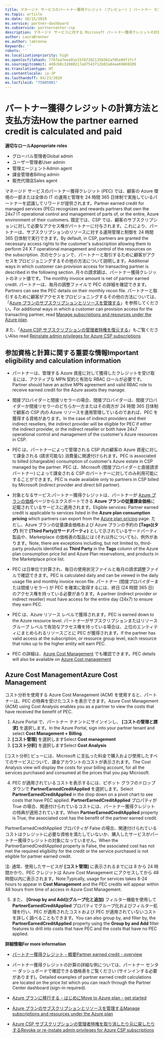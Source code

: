 ```yaml
---
title: マネージド サービスのパートナー獲得クレジット (プレビュー) | パートナー センター
ms.topic: article
ms.date: 10/15/2019
ms.service: partner-dashboard
ms.subservice: partnercenter-csp
description: マネージド サービスに対する Microsoft パートナー獲得クレジットの計算および支払方法と、お客様が適格であることを確認する方法について説明します。
author: LauraBrenner
ms.author: labrenne
Keywords: ''
robots: ''
ms.localizationpriority: high
ms.openlocfilehash: 776fea7eea91e15f872021356562af05e89f1fcf
ms.sourcegitcommit: 449cb8c32880217ad7543712b02a84ae69869289
ms.translationtype: HT
ms.contentlocale: ja-JP
ms.lasthandoff: 04/23/2020
ms.locfileid: "75005001"
---
```

# <a name="how-the-partner-earned-credit-is-calculated-and-paid"></a><span data-ttu-id="aacad-103">パートナー獲得クレジットの計算方法と支払方法</span><span class="sxs-lookup"><span data-stu-id="aacad-103">How the partner earned credit is calculated and paid</span></span>

<span data-ttu-id="aacad-104">**適切なロール**</span><span class="sxs-lookup"><span data-stu-id="aacad-104">**Appropriate roles**</span></span>
-   <span data-ttu-id="aacad-105">グローバル管理者</span><span class="sxs-lookup"><span data-stu-id="aacad-105">Global admin</span></span>
-   <span data-ttu-id="aacad-106">ユーザー管理者</span><span class="sxs-lookup"><span data-stu-id="aacad-106">User admin</span></span>
-   <span data-ttu-id="aacad-107">管理エージェント</span><span class="sxs-lookup"><span data-stu-id="aacad-107">Admin agent</span></span>
-   <span data-ttu-id="aacad-108">課金管理者</span><span class="sxs-lookup"><span data-stu-id="aacad-108">Billing admin</span></span>
-   <span data-ttu-id="aacad-109">販売代理店</span><span class="sxs-lookup"><span data-stu-id="aacad-109">Sales agent</span></span>

<span data-ttu-id="aacad-110">マネージド サービスのパートナー獲得クレジット (PEC) では、顧客の Azure 環境の一部または全体の IT の運用と管理を 24 時間 365 日体制で実施しているパートナーを認識してリワードが提供されます。</span><span class="sxs-lookup"><span data-stu-id="aacad-110">Partner earned credit for managed services (PEC) recognizes and rewards partners that own the 24x7 IT operational control and management of parts of, or the entire, Azure environment of their customers.</span></span> <span data-ttu-id="aacad-111">既定では、CSP では、顧客のサブスクリプションに対して必要なアクセス権がパートナーに付与されます。これにより、パートナーは、サブスクリプションのリソースに対する運用管理と制御を 24 時間 365 日体制で実行できます。</span><span class="sxs-lookup"><span data-stu-id="aacad-111">By default, in CSP, partners are granted the necessary access rights to the customer's subscription allowing them to perform 24 X 7 operational management and control of the resources on the subscription.</span></span> <span data-ttu-id="aacad-112">次のセクションで、パートナーと取引するために顧客がアクセスをプロビジョニングするその他の方法について説明します。</span><span class="sxs-lookup"><span data-stu-id="aacad-112">Additional ways in which customer can provision access for transacting partner is described in the following section.</span></span> <span data-ttu-id="aacad-113">月々の請求額は、パートナー獲得クレジットのネット値です。</span><span class="sxs-lookup"><span data-stu-id="aacad-113">The monthly invoice amount is net of partner earned credit.</span></span> <span data-ttu-id="aacad-114">パートナーは、毎月の調整ファイルで PEC の詳細を確認できます。</span><span class="sxs-lookup"><span data-stu-id="aacad-114">Partners can see the PEC details on their monthly recon file.</span></span> <span data-ttu-id="aacad-115">パートナーと取引するために顧客がアクセスをプロビジョニングするその他の方法については、「[Azure プランのサブスクリプションとリソースを管理する](azure-plan-manage.md)」を参照してください。</span><span class="sxs-lookup"><span data-stu-id="aacad-115">For additional ways in which a customer can provision access for the transacting partner, read [Manage subscriptions and resources under the Azure plan](azure-plan-manage.md).</span></span>

<span data-ttu-id="aacad-116">また、「[Azure CSP サブスクリプションの管理者特権を復元する](revoke-reinstate-csp.md)」もご覧ください</span><span class="sxs-lookup"><span data-stu-id="aacad-116">Also read [Reinstate admin privileges for Azure CSP subscriptions](revoke-reinstate-csp.md)</span></span>

## <a name="important-eligibility-and-calculation-information"></a><span data-ttu-id="aacad-117">参加資格と計算に関する重要な情報</span><span class="sxs-lookup"><span data-stu-id="aacad-117">Important eligibility and calculation information</span></span>

- <span data-ttu-id="aacad-118">パートナーは、管理する Azure 資産に対して獲得したクレジットを受け取るには、アクティブな MPN 契約と有効な RBAC ロールが必要です。</span><span class="sxs-lookup"><span data-stu-id="aacad-118">Partner should have an active MPN agreement and valid RBAC role to receive earned credit for the Azure assets they manage.</span></span> 

- <span data-ttu-id="aacad-119">間接プロバイダーと間接リセラーの場合、間接プロバイダーは、間接プロバイダーか間接リセラーのどちらか一方またはその両方が 24 時間 365 日体制で顧客の CSP 内の Azure リソースを運用管理しているのであれば、PEC を獲得する資格があります。</span><span class="sxs-lookup"><span data-stu-id="aacad-119">In the case of indirect providers and their indirect resellers, the indirect provider will be eligible for PEC if either the indirect provider, or the indirect reseller or both have 24x7 operational control and management of the customer's Azure resources in CSP.</span></span>

- <span data-ttu-id="aacad-120">PEC は、パートナーによって管理される CSP 内の顧客の Azure 資産に対して課金される (請求可能な) 消費量に関連付けられます。</span><span class="sxs-lookup"><span data-stu-id="aacad-120">PEC is associated to billed (chargeable) consumption of customer's Azure estate in CSP managed by the partner.</span></span> <span data-ttu-id="aacad-121">PEC は、Microsoft (間接プロバイダーと直接請求パートナー) によって課金される CSP のパートナーに対してのみ利用可能にすることができます。</span><span class="sxs-lookup"><span data-stu-id="aacad-121">PEC is made available only to partners in CSP billed by Microsoft (indirect provider and direct bill partner).</span></span> 

- <span data-ttu-id="aacad-122">対象となるサービス:パートナー獲得クレジットは、パートナーが [Azure プランの価格](https://partner.microsoft.com/commerce/sales)ページからエクスポートできる **Azure プランの従量課金価格**に記載されているサービスに適用されます。</span><span class="sxs-lookup"><span data-stu-id="aacad-122">Eligible services: Partner earned credit is applicable to services listed in the **Azure plan consumption pricing** which partners can export from the [Azure plan pricing](https://partner.microsoft.com/commerce/sales) page.</span></span> <span data-ttu-id="aacad-123">ただし、Azure プランの従量課金価格および Azure プランの予約の **[Tags]\(タグ\)** 列で **[Third Party]\(サードパーティ\)** として示されているサードパーティ製品や、Marketplace の価格表の製品には (それ以外についても)、例外があります。</span><span class="sxs-lookup"><span data-stu-id="aacad-123">Note, there are exceptions including, but not limited to, third-party products identified as **Third Party** in  the **Tags** column of the Azure plan consumption price list and Azure Plan reservations, and products in the Marketplace price list.</span></span>

- <span data-ttu-id="aacad-124">PEC は日単位で計算され、毎日の使用状況ファイルと毎月の請求調整ファイルで確認できます。</span><span class="sxs-lookup"><span data-stu-id="aacad-124">PEC is calculated daily and can be viewed in the daily usage file and monthly invoice recon file.</span></span> <span data-ttu-id="aacad-125">パートナー (間接プロバイダーまたは間接リセラー) が PEC を確実に取得するには、終日 (24 時間 365 日) のアクセス権を持っている必要があります。</span><span class="sxs-lookup"><span data-stu-id="aacad-125">A partner (indirect provider or indirect reseller) must have access for the entire day (24x7) to ensure they earn PEC.</span></span>  

- <span data-ttu-id="aacad-126">PEC は、Azure リソース レベルで獲得されます。</span><span class="sxs-lookup"><span data-stu-id="aacad-126">PEC is earned down to the Azure resource level.</span></span> <span data-ttu-id="aacad-127">パートナーがサブスクリプションまたはリソース グループ レベルで有効なアクセス権を持っている場合は、上位のエンティティにまとめられるリソースごとに PEC が獲得されます。</span><span class="sxs-lookup"><span data-stu-id="aacad-127">If the partner has valid access at the subscription, or resource group level, each resource that roles up to the higher entity will earn PEC.</span></span>  

- <span data-ttu-id="aacad-128">PEC の詳細は、[Azure Cost Management](https://go.microsoft.com/fwlink/?linkid=2106482) でも確認できます。</span><span class="sxs-lookup"><span data-stu-id="aacad-128">PEC details will also be available on [Azure Cost management](https://go.microsoft.com/fwlink/?linkid=2106482)</span></span>

## <a name="azure-cost-management"></a><span data-ttu-id="aacad-129">Azure Cost Management</span><span class="sxs-lookup"><span data-stu-id="aacad-129">Azure Cost Management</span></span>

 <span data-ttu-id="aacad-130">コスト分析を使用する Azure Cost Management (ACM) を使用すると、パートナーは、PEC の特典を受けたコストを表示できます。</span><span class="sxs-lookup"><span data-stu-id="aacad-130">Azure Cost Management (ACM) using Cost Analysis enables you as a partner to view the costs that have received the benefit of PEC.</span></span>  

1. <span data-ttu-id="aacad-131">Azure Portal で、パートナー テナントにサインインし、 **[コストの管理と請求]** を選択します。</span><span class="sxs-lookup"><span data-stu-id="aacad-131">In the Azure Portal, sign into your partner tenant and select **Cost Management + Billing**.</span></span>
2.  <span data-ttu-id="aacad-132">**[コスト管理]** を選択します</span><span class="sxs-lookup"><span data-stu-id="aacad-132">Select **Cost management**</span></span>
3.  <span data-ttu-id="aacad-133">**[コスト分析]** を選択します</span><span class="sxs-lookup"><span data-stu-id="aacad-133">Select **Cost Analysis**</span></span>

<span data-ttu-id="aacad-134">[コスト分析] ビューには、Microsoft に支払った料金で購入および使用したすべてのサービスについて、課金アカウントのコストが表示されます。</span><span class="sxs-lookup"><span data-stu-id="aacad-134">The Cost Analysis view will display the costs for your billing account, for all the services purchased and consumed at the prices that you pay Microsoft.</span></span>

4.  <span data-ttu-id="aacad-135">PEC が適用されているコストを表示するには、ピボット グラフのドロップダウンで **PartnerEarnedCreditApplied** を選択します。</span><span class="sxs-lookup"><span data-stu-id="aacad-135">Select **PartnerEarnedCreditApplied** in the drop down on a pivot chart to see costs that have PEC applied.</span></span> <span data-ttu-id="aacad-136">**PartnerEarnedCreditApplied** プロパティが True の場合、関連付けられているコストには、パートナー獲得クレジットの特典が適用されています。</span><span class="sxs-lookup"><span data-stu-id="aacad-136">When **PartnerEarnedCreditApplied** property is True, the associated cost has the benefit of the partner earned credit.</span></span> 

<span data-ttu-id="aacad-137">PartnerEarnedCreditApplied プロパティが False の場合、関連付けられているコストはクレジットに必要な資格を満たしていないか、購入したサービスがパートナー獲得クレジットの対象になっていません。</span><span class="sxs-lookup"><span data-stu-id="aacad-137">When the PartnerEarnedCreditApplied property is False, the associated cost has not met the required eligibility for the credit or the service purchased is not eligible for partner earned credit.</span></span>

<span data-ttu-id="aacad-138">注: 通常、使用したサービスが **[コスト管理]** に表示されるまでには 8 から 24 時間かかり、PEC クレジットは Azure Cost Management にアクセスしてから 48 時間以内に表示されます。</span><span class="sxs-lookup"><span data-stu-id="aacad-138">Note:Typically, usage for services takes 8-24 hours to appear in **Cost Management** and the PEC credits will appear within 48 hours from time of access in Azure Cost Management.</span></span>

5. <span data-ttu-id="aacad-139">また、 **[Group by and Add]\(グループ化と追加\)** フィルター機能を使用して **PartnerEarnedCreditApplied** プロパティでグループ化およびフィルター処理を行い、PEC が適用されたコストおよび PEC が適用されていないコストを詳しく調べることもできます。</span><span class="sxs-lookup"><span data-stu-id="aacad-139">You can also group by, and filter by, the **PartnerEarnedCreditApplied** property using the **Group by and Add** filter features to drill into costs that have PEC and the costs that have no PEC applied.</span></span>

 <span data-ttu-id="aacad-140">**詳細情報**</span><span class="sxs-lookup"><span data-stu-id="aacad-140">**For more information**</span></span>

- [<span data-ttu-id="aacad-141">パートナー獲得クレジット - 概要</span><span class="sxs-lookup"><span data-stu-id="aacad-141">Partner earned credit - overview</span></span>](partner-earned-credit.md)

- <span data-ttu-id="aacad-142">パートナー獲得クレジットの計算の詳細な例については、パートナー センター ダッシュボードで確認できる価格表をご覧ください (サインインする必要があります)。</span><span class="sxs-lookup"><span data-stu-id="aacad-142">Detailed examples of partner earned credit calculations are located on the price list which you can reach through the Partner Center dashboard (sign-in required).</span></span>

- [<span data-ttu-id="aacad-143">Azure プランに移行する - はじめに</span><span class="sxs-lookup"><span data-stu-id="aacad-143">Move to Azure plan - get started</span></span>](azure-plan-get-started.md)

- [<span data-ttu-id="aacad-144">Azure プランのサブスクリプションとリソースを管理する</span><span class="sxs-lookup"><span data-stu-id="aacad-144">Manage subscriptions and resources under the Azure plan</span></span>](azure-plan-manage.md)

- [<span data-ttu-id="aacad-145">Azure CSP サブスクリプションの管理者特権を取り消したり元に戻したりする</span><span class="sxs-lookup"><span data-stu-id="aacad-145">Revoke or re-instate admin privileges for Azure CSP subscriptions  </span></span>](revoke-reinstate-csp.md)

